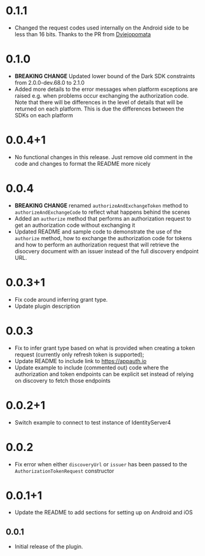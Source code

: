 # 0.1.1
* Changed the request codes used internally on the Android side to be less than 16 bits. Thanks to the PR from [Dviejopomata](https://github.com/Dviejopomata)

# 0.1.0
* **BREAKING CHANGE** Updated lower bound of the Dark SDK constraints from 2.0.0-dev.68.0 to 2.1.0
* Added more details to the error messages when platform exceptions are raised e.g. when problems occur exchanging the authorization code. Note that there will be differences in the level of details that will be returned on each platform. This is due the differences between the SDKs on each platform

# 0.0.4+1
* No functional changes in this release. Just remove old comment in the code and changes to format the README more nicely

# 0.0.4
* **BREAKING CHANGE** renamed `authorizeAndExchangeToken` method to `authorizeAndExchangeCode` to reflect what happens behind the scenes
* Added an `authorize` method that performs an authorization request to get an authorization code without exchanging it
* Updated README and sample code to demonstrate the use of the `authorize` method, how to exchange the authorization code for tokens and how to perform an authorization request that will retrieve the disocvery document with an issuer instead of the full discovery endpoint URL.

# 0.0.3+1
* Fix code around inferring grant type.
* Update plugin description

# 0.0.3
* Fix to infer grant type based on what is provided when creating a token request (currently only refresh token is supported);
* Update README to include link to https://appauth.io
* Update example to include (commented out) code where the authorization and token endpoints can be explicit set instead of relying on discovery to fetch those endpoints

# 0.0.2+1
* Switch example to connect to test instance of IdentityServer4

# 0.0.2
* Fix error when either `discoveryUrl` or `issuer` has been passed to the `AuthorizationTokenRequest` constructor

# 0.0.1+1
* Update the README to add sections for setting up on Android and iOS

## 0.0.1

* Initial release of the plugin.
